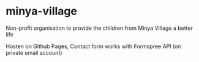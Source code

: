 # minya-village
Non-profit organisation to provide the children from Minya Village a better life


Hosten on Github Pages,
Contact form works with Formspree API (on private email account)
